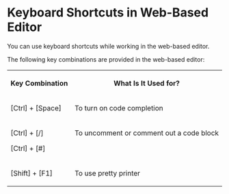 <!-- loio2a7a64d6b0c9486f9093764eebe35578 -->

# Keyboard Shortcuts in Web-Based Editor

You can use keyboard shortcuts while working in the web-based editor.



The following key combinations are provided in the web-based editor:


<table>
<tr>
<th valign="top">

Key Combination



</th>
<th valign="top">

What Is It Used for?



</th>
</tr>
<tr>
<td valign="top">

[Ctrl\] + [Space\]  



</td>
<td valign="top">

To turn on code completion



</td>
</tr>
<tr>
<td valign="top">

[Ctrl\] + [/\] 

[Ctrl\] + [\#\] 



</td>
<td valign="top">

To uncomment or comment out a code block



</td>
</tr>
<tr>
<td valign="top">

[Shift\] + [F1\]  



</td>
<td valign="top">

To use pretty printer



</td>
</tr>
</table>


